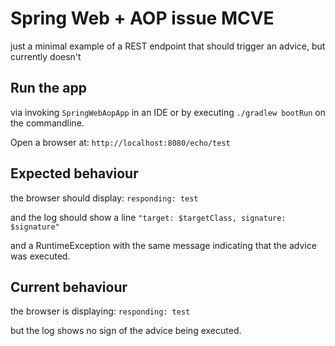 # Spring Web + AOP issue MCVE

just a minimal example of a REST endpoint that should trigger an advice, but currently doesn't

## Run the app

via invoking `SpringWebAopApp` in an IDE or by executing `./gradlew bootRun` on the commandline.

Open a browser at: `http://localhost:8080/echo/test`

## Expected behaviour

the browser should display:
```responding: test```

and the log should show a line
```"target: $targetClass, signature: $signature"```

and a RuntimeException with the same message indicating that the advice was executed.

## Current behaviour

the browser is displaying:
```responding: test```

but the log shows no sign of the advice being executed.